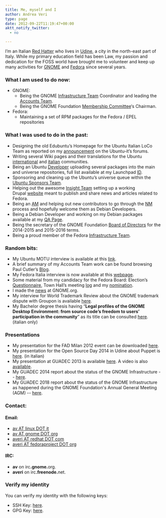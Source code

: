 ```yaml
---
title: Me, myself and I
author: Andrea Veri
type: page
date: 2012-09-22T11:19:47+00:00
aktt_notify_twitter:
  - no

---
```

I&#8217;m an Italian [Red Hatter][1] who lives in [Udine][2], a city in the north-east part of Italy. While my primary education field has been Law, my passion and dedication for the FOSS world have brought me to volunteer and keep up many activities for [GNOME][3] and [Fedora][4] since several years.

### What I am used to do now:

  * GNOME: 
      * Being the GNOME [Infrastructure Team][5] Coordinator and leading the [Accounts Team][6].
      * Being the GNOME Foundation [Membership Committee][7]&#8216;s Chairman.
  * Fedora: 
      * Maintaining a set of RPM packages for the Fedora / EPEL repositories

### What I was used to do in the past:

  * Designing the old Edubuntu&#8217;s Homepage for the Ubuntu Italian LoCo Team as reported on my [announcement][10] on the Ubuntu-it&#8217;s forums.
  * Writing several Wiki pages and their translations for the Ubuntu [international][11] and [italian][12] communities.
  * Being an Ubuntu [Developer][13] uploading several packages into the main and universe repositories, full list available at my Launchpad [ID][14].
  * Sponsoring and cleaning up the Ubuntu&#8217;s universe queue within the [Ubuntu Sponsors Team][15].
  * Helping out the awesome [Insight Team][16] setting up a working Drupal [website][17] meant to publish and share news and articles related to Fedora.
  * Being an [AM][18] and helping out new contributors to go through the [NM][19] process and hopefully welcome them as Debian Developers.
  * Being a Debian Developer and working on my Debian packages available at my [QA Page][20].
  * Being the secretary of the GNOME Foundation [Board of Directors][21] for the 2014-2015 and 2015-2016 terms.
  * Being a proud member of the Fedora [Infrastructure Team][8].

### Random bits:

  * My Ubuntu MOTU interview is available at this [link][22].
  * A brief summary of my Accounts Team work can be found browsing Paul Cutler&#8217;s [Blog][24].
  * My Fedora Italia interview is now available at this [webpage][25].
  * Some material from my candidacy for the Fedora Board: Election&#8217;s [Questionnaire][26], Town Hall&#8217;s meeting [log][27] and my [nomination][28].
  * I made the <a href="http://www.gnome.org/news/2013/03/behind-the-scene-andrea-veri-is-new-gnome-part-time-sysadmin/" target="_blank">news</a> at GNOME.org.
  * My interview for World Trademark Review about the GNOME trademark dispute with Groupon is available [here][29].
  * My Bachelor degree thesis having &#8220;**<span class="il">Legal</span> profiles of <span class="il">the </span><span class="il">GNOME</span> Desktop Environment: from source code&#8217;s freedom to users&#8217; participation in the community**&#8221; as its title can be consulted <a href="https://www.dragonsreach.it/files/Tesi-Andrea-Veri.pdf" target="_blank">here</a>. (italian only)

### Presentations

  * My presentation for the FAD Milan 2012 event can be downloaded <a href="http://averi.fedorapeople.org/The-Fedora-Infrastructure.odp" target="_blank">here</a>.
  * My presentation for the Open Source Day 2014 in Udine about Puppet is <a href="https://www.dragonsreach.it/files/open-source-day-2014" target="_blank">here</a>. (in italian)
  * My presentation at GUADEC 2013 is available <a href="http://www.dragonsreach.it/wp-content/uploads/2013/08/The-GNOME-Infrastructure.odp" target="_blank">here</a>. A video is also <a href="http://www.superlectures.com/guadec2013/the-gnome-infrastructure" target="_blank">available</a>.
  * My GUADEC 2014 report about the status of the GNOME Infrastructure -- <a href="https://www.dragonsreach.it/files/guadec-reports/guadec2014.html" target="_blank">here</a>.
  * My GUADEC 2018 report about the status of the GNOME Infrastructure as happened during the GNOME Foundation's Annual General Meeting (AGM) -- <a href="https://www.dragonsreach.it/files/guadec-reports/guadec2018.html" target="_blank">here</a>.

### Contact:

#### Email:

  * [av AT linux DOT it][30]
  * [av AT gnome DOT org][31]
  * [averi AT redhat DOT com][32]
  * [averi AT fedoraproject DOT org][33]

#### IRC:

  * **av** on irc<span style="font-weight: bold;">.gnome.</span>org.
  * **averi** on irc<span style="font-weight: bold;">.freenode.</span>net.

### Verify my identity

You can verify my identity with the following keys:

  * SSH Key: [here][34].
  * GPG Key: [here][35].

 [1]: https://www.redhat.com
 [2]: https://en.wikipedia.org/wiki/Udine
 [3]: https://www.gnome.org
 [4]: https://www.fedoraproject.org
 [5]: https://wiki.gnome.org/Sysadmin/Team
 [6]: https://wiki.gnome.org/AccountsTeam
 [7]: https://wiki.gnome.org/MembershipCommittee
 [8]: https://fedoraproject.org/wiki/Infrastructure
 [10]: http://forum.ubuntu-it.org/index.php?topic=79871.0
 [11]: https://wiki.ubuntu.com/AndreaVeri
 [12]: http://wiki.ubuntu-it.org/AndreaVeri
 [13]: https://launchpad.net/~motu
 [14]: https://launchpad.net/~av/+uploaded-packages
 [15]: https://launchpad.net/~ubuntu-sponsors
 [16]: https://fedoraproject.org/wiki/Insight
 [17]: https://insight.fedoraproject.org
 [18]: https://nm.debian.org/whoisam.php
 [19]: http://www.debian.org/devel/join/newmaint
 [20]: http://qa.debian.org/developer.php?login=and
 [21]: https://wiki.gnome.org/FoundationBoard
 [22]: http://behindmotu.wordpress.com/2007/10/16/andrea-veri
 [24]: https://www.paulcutler.org/blog/2010/01/gnome-accounts/ 
 [25]: http://www.fedora-it.org/news/justfedora/intervista-ad-andrea-veri-contributor-fedora-e-inventore-di-justfedora
 [26]: http://fedoraproject.org/wiki/F16_elections_questionnaire
 [27]: http://meetbot.fedoraproject.org/fedora-townhall/2011-05-30/fedora_board_town_hall.2011-05-30-19.01.log.html
 [28]: http://fedoraproject.org/w/index.php?title=Board_nominations&oldid=238761#Andrea_Veri_.28averi.29
 [29]: http://www.worldtrademarkreview.com/Blog/detail.aspx?g=9df9d63a-417f-4a95-88b2-d781008a47f3
 [30]: mailto:av@linux.it
 [31]: mailto:av@gnome.org
 [32]: mailto:averi@redhat.com
 [33]: mailto:averi@fedoraproject.org
 [34]: https://www.dragonsreach.it/files/ssh_key.asc
 [35]: https://www.dragonsreach.it/files/gpg_key.asc
